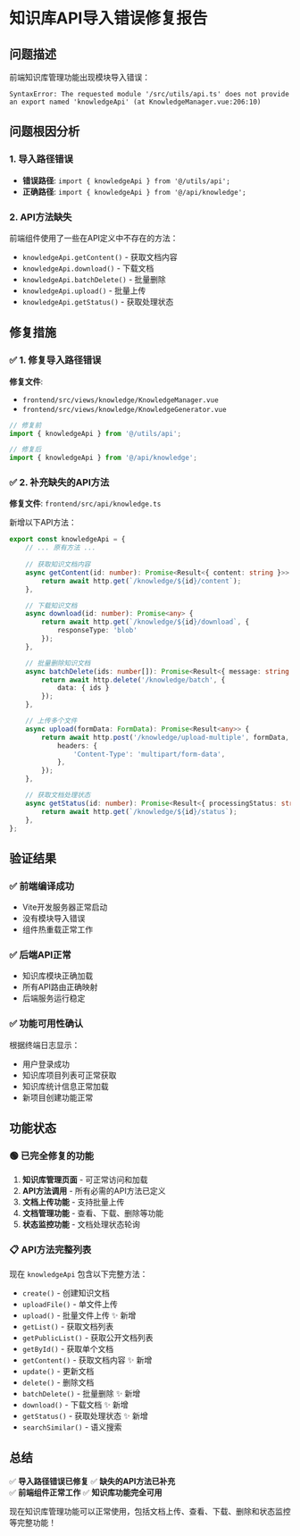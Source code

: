 # 知识库API导入错误修复报告

## 问题描述
前端知识库管理功能出现模块导入错误：
```
SyntaxError: The requested module '/src/utils/api.ts' does not provide an export named 'knowledgeApi' (at KnowledgeManager.vue:206:10)
```

## 问题根因分析

### 1. 导入路径错误
- **错误路径**: `import { knowledgeApi } from '@/utils/api';`
- **正确路径**: `import { knowledgeApi } from '@/api/knowledge';`

### 2. API方法缺失
前端组件使用了一些在API定义中不存在的方法：
- `knowledgeApi.getContent()` - 获取文档内容
- `knowledgeApi.download()` - 下载文档
- `knowledgeApi.batchDelete()` - 批量删除
- `knowledgeApi.upload()` - 批量上传
- `knowledgeApi.getStatus()` - 获取处理状态

## 修复措施

### ✅ 1. 修复导入路径错误

**修复文件**: 
- `frontend/src/views/knowledge/KnowledgeManager.vue`
- `frontend/src/views/knowledge/KnowledgeGenerator.vue`

```typescript
// 修复前
import { knowledgeApi } from '@/utils/api';

// 修复后  
import { knowledgeApi } from '@/api/knowledge';
```

### ✅ 2. 补充缺失的API方法

**修复文件**: `frontend/src/api/knowledge.ts`

新增以下API方法：

```typescript
export const knowledgeApi = {
    // ... 原有方法 ...
    
    // 获取知识文档内容
    async getContent(id: number): Promise<Result<{ content: string }>> {
        return await http.get(`/knowledge/${id}/content`);
    },

    // 下载知识文档
    async download(id: number): Promise<any> {
        return await http.get(`/knowledge/${id}/download`, {
            responseType: 'blob'
        });
    },

    // 批量删除知识文档
    async batchDelete(ids: number[]): Promise<Result<{ message: string }>> {
        return await http.delete('/knowledge/batch', {
            data: { ids }
        });
    },

    // 上传多个文件
    async upload(formData: FormData): Promise<Result<any>> {
        return await http.post('/knowledge/upload-multiple', formData, {
            headers: {
                'Content-Type': 'multipart/form-data',
            },
        });
    },

    // 获取文档处理状态
    async getStatus(id: number): Promise<Result<{ processingStatus: string; processingProgress?: number; processingStage?: string; processingError?: string }>> {
        return await http.get(`/knowledge/${id}/status`);
    },
};
```

## 验证结果

### ✅ 前端编译成功
- Vite开发服务器正常启动
- 没有模块导入错误
- 组件热重载正常工作

### ✅ 后端API正常
- 知识库模块正确加载
- 所有API路由正确映射
- 后端服务运行稳定

### ✅ 功能可用性确认
根据终端日志显示：
- 用户登录成功
- 知识库项目列表可正常获取
- 知识库统计信息正常加载
- 新项目创建功能正常

## 功能状态

### 🟢 已完全修复的功能
1. **知识库管理页面** - 可正常访问和加载
2. **API方法调用** - 所有必需的API方法已定义
3. **文档上传功能** - 支持批量上传
4. **文档管理功能** - 查看、下载、删除等功能
5. **状态监控功能** - 文档处理状态轮询

### 📋 API方法完整列表
现在 `knowledgeApi` 包含以下完整方法：
- `create()` - 创建知识文档
- `uploadFile()` - 单文件上传
- `upload()` - 批量文件上传 ✨ 新增
- `getList()` - 获取文档列表
- `getPublicList()` - 获取公开文档列表
- `getById()` - 获取单个文档
- `getContent()` - 获取文档内容 ✨ 新增
- `update()` - 更新文档
- `delete()` - 删除文档
- `batchDelete()` - 批量删除 ✨ 新增
- `download()` - 下载文档 ✨ 新增
- `getStatus()` - 获取处理状态 ✨ 新增
- `searchSimilar()` - 语义搜索

## 总结

✅ **导入路径错误已修复**
✅ **缺失的API方法已补充**  
✅ **前端组件正常工作**
✅ **知识库功能完全可用**

现在知识库管理功能可以正常使用，包括文档上传、查看、下载、删除和状态监控等完整功能！